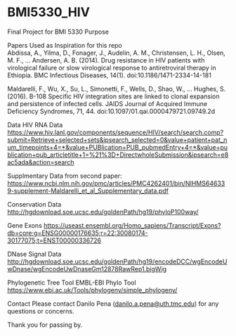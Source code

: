 # BMI5330_HIV
Final Project for BMI 5330
Purpose


Papers Used as Inspiration for this repo <br>
Abdissa, A., Yilma, D., Fonager, J., Audelin, A. M., Christensen, L. H., Olsen, M. F., … Andersen, A. B. (2014). Drug resistance in HIV patients with virological failure or slow virological response to antiretroviral therapy in Ethiopia. BMC Infectious Diseases, 14(1). doi:10.1186/1471-2334-14-181

Maldarelli, F., Wu, X., Su, L., Simonetti, F., Wells, D., Shao, W., … Hughes, S. (2016). B-108 Specific HIV integration sites are linked to clonal expansion and persistence of infected cells. JAIDS Journal of Acquired Immune Deficiency Syndromes, 71, 44. doi:10.1097/01.qai.0000479721.09749.2d

Data
HIV RNA Data 
https://www.hiv.lanl.gov/components/sequence/HIV/search/search.comp?submit=Retrieve+selected+sets&ipsearch_selected=0&value+patient+pat_num_timepoints+4=*&value+PUBlication+PUB_pubmedEntry+4=*&value+publication+pub_articletitle+1=%21%3D+DirectwholeSubmission&ipsearch=e8ac5ada&action=search

Supplmentary Data from second paper: 
https://www.ncbi.nlm.nih.gov/pmc/articles/PMC4262401/bin/NIHMS646339-supplement-Maldarelli_et_al_Supplementary_data.pdf 

Conservation Data 
http://hgdownload.soe.ucsc.edu/goldenPath/hg19/phyloP100way/ 

Gene Exons 
https://useast.ensembl.org/Homo_sapiens/Transcript/Exons?db=core;g=ENSG00000176635;r=22:30080174-30177075;t=ENST00000336726 

DNase Signal Data 
http://hgdownload.soe.ucsc.edu/goldenPath/hg19/encodeDCC/wgEncodeUwDnase/wgEncodeUwDnaseGm12878RawRep1.bigWig 


Phylogenetic Tree Tool
EMBL-EBI Phylo Tool 
https://www.ebi.ac.uk/Tools/phylogeny/simple_phylogeny/

Contact
Please contact Danilo Pena (danilo.a.pena@uth.tmc.edu) for any questions or concerns.

Thank you for passing by.
